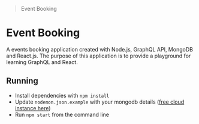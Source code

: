 > Event Booking

# Event Booking

A events booking application created with Node.js, GraphQL API, MongoDB and React.js.  The purpose of this application is to provide a playground for learning GraphQL and React.

## Running

* Install dependencies with `npm install`
* Update `nodemon.json.example` with your mongodb details ([free cloud instance here](https://www.mongodb.com/cloud/atlas))
* Run `npm start` from the command line
